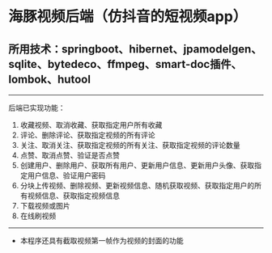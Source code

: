 # 海豚视频后端（仿抖音的短视频app）

所用技术：springboot、hibernet、jpamodelgen、sqlite、bytedeco、ffmpeg、smart-doc插件、lombok、hutool
------

[android代码地址]: https://github.com/3154834560/dolphin-video-app.git

------

后端已实现功能：

1. 收藏视频、取消收藏、获取指定用户所有收藏
2. 评论、删除评论、获取指定视频的所有评论
3. 关注、取消关注、获取指定视频的所有关注、获取指定视频的评论数量
4. 点赞、取消点赞、验证是否点赞
5. 创建用户、删除用户、获取所有用户、更新用户信息、更新用户头像、获取指定用户信息、验证用户密码
6. 分块上传视频、删除视频、更新视频信息、随机获取视频、获取指定用户的所有视频信息、获取指定视频信息
7. 下载视频或图片
8. 在线刷视频

------

- 本程序还具有截取视频第一帧作为视频的封面的功能
